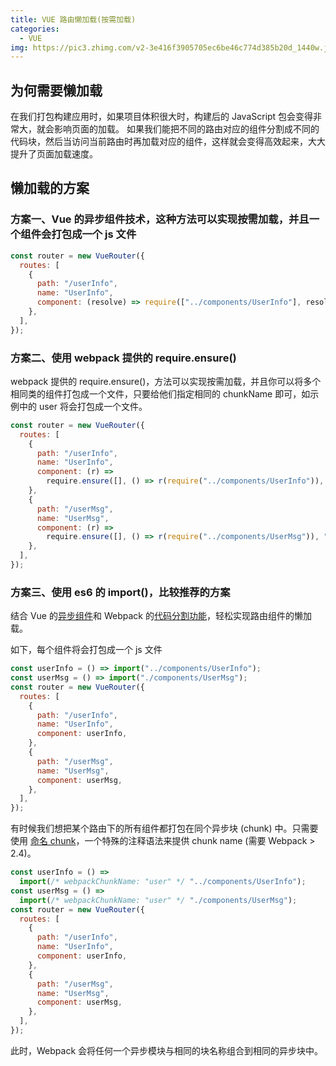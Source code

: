```yaml
---
title: VUE 路由懒加载(按需加载)
categories:
  - VUE
img: https://pic3.zhimg.com/v2-3e416f3905705ec6be46c774d385b20d_1440w.jpg
---
```


## 为何需要懒加载

在我们打包构建应用时，如果项目体积很大时，构建后的 JavaScript 包会变得非常大，就会影响页面的加载。 如果我们能把不同的路由对应的组件分割成不同的代码块，然后当访问当前路由时再加载对应的组件，这样就会变得高效起来，大大提升了页面加载速度。

## 懒加载的方案

### 方案一、Vue 的异步组件技术，这种方法可以实现按需加载，并且一个组件会打包成一个 js 文件

```js
const router = new VueRouter({
  routes: [
    {
      path: "/userInfo",
      name: "UserInfo",
      component: (resolve) => require(["../components/UserInfo"], resolve),
    },
  ],
});
```

### 方案二、使用 webpack 提供的 require.ensure()

webpack 提供的 require.ensure()，方法可以实现按需加载，并且你可以将多个相同类的组件打包成一个文件，只要给他们指定相同的 chunkName 即可，如示例中的 user 将会打包成一个文件。

```js
const router = new VueRouter({
  routes: [
    {
      path: "/userInfo",
      name: "UserInfo",
      component: (r) =>
        require.ensure([], () => r(require("../components/UserInfo")), "user"),
    },
    {
      path: "/userMsg",
      name: "UserMsg",
      component: (r) =>
        require.ensure([], () => r(require("../components/UserMsg")), "user"),
    },
  ],
});
```

### 方案三、使用 es6 的 import()，比较推荐的方案

结合 Vue 的[异步组件](https://cn.vuejs.org/v2/guide/components-dynamic-async.html#%E5%BC%82%E6%AD%A5%E7%BB%84%E4%BB%B6)和 Webpack 的[代码分割功能](https://webpack.docschina.org/api/module-methods/#magic-comments)，轻松实现路由组件的懒加载。

如下，每个组件将会打包成一个 js 文件

```js
const userInfo = () => import("../components/UserInfo");
const userMsg = () => import("./components/UserMsg");
const router = new VueRouter({
  routes: [
    {
      path: "/userInfo",
      name: "UserInfo",
      component: userInfo,
    },
    {
      path: "/userMsg",
      name: "UserMsg",
      component: userMsg,
    },
  ],
});
```

有时候我们想把某个路由下的所有组件都打包在同个异步块 (chunk) 中。只需要使用 [命名 chunk](https://webpack.js.org/guides/code-splitting/)，一个特殊的注释语法来提供 chunk name (需要 Webpack > 2.4)。

```js
const userInfo = () =>
  import(/* webpackChunkName: "user" */ "../components/UserInfo");
const userMsg = () =>
  import(/* webpackChunkName: "user" */ "./components/UserMsg");
const router = new VueRouter({
  routes: [
    {
      path: "/userInfo",
      name: "UserInfo",
      component: userInfo,
    },
    {
      path: "/userMsg",
      name: "UserMsg",
      component: userMsg,
    },
  ],
});
```

此时，Webpack 会将任何一个异步模块与相同的块名称组合到相同的异步块中。
